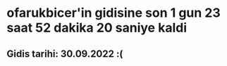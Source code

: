 # ofarukbicer'in gidisine son 1 gun 23 saat 52 dakika 20 saniye kaldi

## Gidis tarihi: 30.09.2022 :(